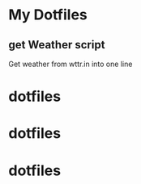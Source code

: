 # My Dotfiles

## get Weather script

Get weather from wttr.in into one line
# dotfiles
# dotfiles
# dotfiles
